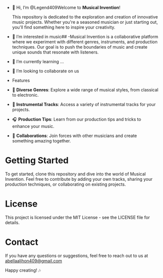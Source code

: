 - 👋 Hi, I’m @Legend409Welcome to **Musical Invention**!

   This repository is dedicated to the exploration and creation of innovative music projects. Whether you're a seasoned musician or just starting out, you'll find something here to inspire your creativity.


- 👀 I’m interested in music## 
-Musical Invention is a collaborative platform where we experiment with different genres, instruments, and production techniques. Our goal is to push the boundaries of music and create unique sounds that resonate with listeners.

- 🌱 I’m currently learning ...
- 💞️ I’m looking to collaborate on us

- Features

- 🎸 **Diverse Genres**: Explore a wide range of musical styles, from classical to electronic.
- 🎹 **Instrumental Tracks**: Access a variety of instrumental tracks for your projects.
- 🎧 **Production Tips**: Learn from our production tips and tricks to enhance your music.
- 🎤 **Collaborations**: Join forces with other musicians and create something amazing together.

  
# Getting Started

To get started, clone this repository and dive into the world of Musical Invention. Feel free to contribute by adding your own tracks, sharing your production techniques, or collaborating on existing projects.

# License

This project is licensed under the MIT License - see the LICENSE file for details.

# Contact

If you have any questions or suggestions, feel free to reach out to us at abellaaljhon409@gmail.com 

Happy creating! 🎶 

